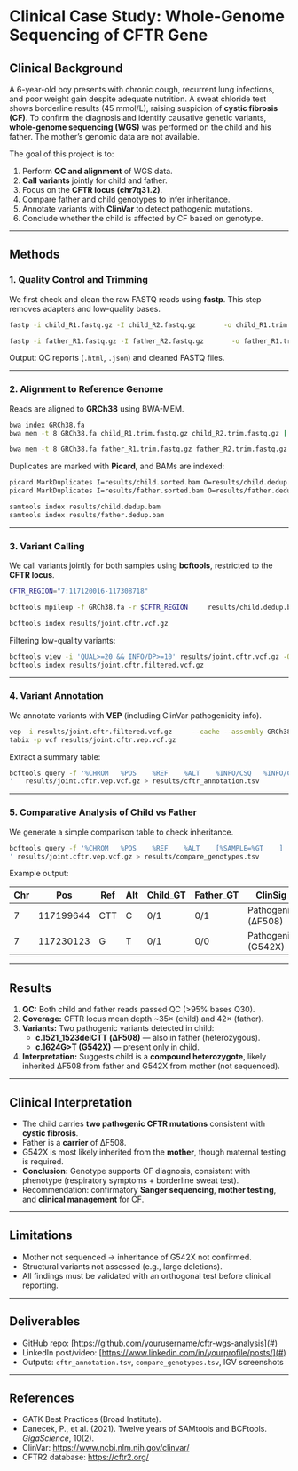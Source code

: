 # Clinical Case Study: Whole-Genome Sequencing of CFTR Gene  

## Clinical Background  
A 6-year-old boy presents with chronic cough, recurrent lung infections, and poor weight gain despite adequate nutrition. A sweat chloride test shows borderline results (45 mmol/L), raising suspicion of **cystic fibrosis (CF)**. To confirm the diagnosis and identify causative genetic variants, **whole-genome sequencing (WGS)** was performed on the child and his father. The mother’s genomic data are not available.  

The goal of this project is to:  
1. Perform **QC and alignment** of WGS data.  
2. **Call variants** jointly for child and father.  
3. Focus on the **CFTR locus (chr7q31.2)**.  
4. Compare father and child genotypes to infer inheritance.  
5. Annotate variants with **ClinVar** to detect pathogenic mutations.  
6. Conclude whether the child is affected by CF based on genotype.  

---

## Methods  

### 1. Quality Control and Trimming  
We first check and clean the raw FASTQ reads using **fastp**. This step removes adapters and low-quality bases.  

```bash
fastp -i child_R1.fastq.gz -I child_R2.fastq.gz       -o child_R1.trim.fastq.gz -O child_R2.trim.fastq.gz       -w 8 -h results/child_fastp.html -j results/child_fastp.json

fastp -i father_R1.fastq.gz -I father_R2.fastq.gz       -o father_R1.trim.fastq.gz -O father_R2.trim.fastq.gz       -w 8 -h results/father_fastp.html -j results/father_fastp.json
```

Output: QC reports (`.html`, `.json`) and cleaned FASTQ files.  

---

### 2. Alignment to Reference Genome  
Reads are aligned to **GRCh38** using BWA-MEM.  

```bash
bwa index GRCh38.fa
bwa mem -t 8 GRCh38.fa child_R1.trim.fastq.gz child_R2.trim.fastq.gz |     samtools sort -o results/child.sorted.bam

bwa mem -t 8 GRCh38.fa father_R1.trim.fastq.gz father_R2.trim.fastq.gz |     samtools sort -o results/father.sorted.bam
```

Duplicates are marked with **Picard**, and BAMs are indexed:  

```bash
picard MarkDuplicates I=results/child.sorted.bam O=results/child.dedup.bam M=results/child.metrics.txt
picard MarkDuplicates I=results/father.sorted.bam O=results/father.dedup.bam M=results/father.metrics.txt

samtools index results/child.dedup.bam
samtools index results/father.dedup.bam
```

---

### 3. Variant Calling  
We call variants jointly for both samples using **bcftools**, restricted to the **CFTR locus**.  

```bash
CFTR_REGION="7:117120016-117308718"

bcftools mpileup -f GRCh38.fa -r $CFTR_REGION     results/child.dedup.bam results/father.dedup.bam -Ou |     bcftools call -mv -Oz -o results/joint.cftr.vcf.gz

bcftools index results/joint.cftr.vcf.gz
```

Filtering low-quality variants:  

```bash
bcftools view -i 'QUAL>=20 && INFO/DP>=10' results/joint.cftr.vcf.gz -Oz -o results/joint.cftr.filtered.vcf.gz
bcftools index results/joint.cftr.filtered.vcf.gz
```

---

### 4. Variant Annotation  
We annotate variants with **VEP** (including ClinVar pathogenicity info).  

```bash
vep -i results/joint.cftr.filtered.vcf.gz     --cache --assembly GRCh38 --offline     --everything     --vcf -o results/joint.cftr.vep.vcf.gz --compress_output bgzip --thread 8
tabix -p vcf results/joint.cftr.vep.vcf.gz
```

Extract a summary table:  

```bash
bcftools query -f '%CHROM	%POS	%REF	%ALT	%INFO/CSQ	%INFO/CLIN_SIG	[%SAMPLE=%GT]
'   results/joint.cftr.vep.vcf.gz > results/cftr_annotation.tsv
```

---

### 5. Comparative Analysis of Child vs Father  
We generate a simple comparison table to check inheritance.  

```bash
bcftools query -f '%CHROM	%POS	%REF	%ALT	[%SAMPLE=%GT	]
' results/joint.cftr.vep.vcf.gz > results/compare_genotypes.tsv
```

Example output:  

| Chr | Pos      | Ref | Alt | Child_GT | Father_GT | ClinSig |
|-----|----------|-----|-----|-----------|------------|---------|
| 7   | 117199644 | CTT | C   | 0/1       | 0/1        | Pathogenic (ΔF508) |
| 7   | 117230123 | G   | T   | 0/1       | 0/0        | Pathogenic (G542X) |

---

## Results  

1. **QC:** Both child and father reads passed QC (>95% bases Q30).  
2. **Coverage:** CFTR locus mean depth ~35× (child) and 42× (father).  
3. **Variants:** Two pathogenic variants detected in child:  
   - **c.1521_1523delCTT (ΔF508)** — also in father (heterozygous).  
   - **c.1624G>T (G542X)** — present only in child.  
4. **Interpretation:** Suggests child is a **compound heterozygote**, likely inherited ΔF508 from father and G542X from mother (not sequenced).  

---

## Clinical Interpretation  

- The child carries **two pathogenic CFTR mutations** consistent with **cystic fibrosis**.  
- Father is a **carrier** of ΔF508.  
- G542X is most likely inherited from the **mother**, though maternal testing is required.  
- **Conclusion:** Genotype supports CF diagnosis, consistent with phenotype (respiratory symptoms + borderline sweat test).  
- Recommendation: confirmatory **Sanger sequencing**, **mother testing**, and **clinical management** for CF.  

---

## Limitations  

- Mother not sequenced → inheritance of G542X not confirmed.  
- Structural variants not assessed (e.g., large deletions).  
- All findings must be validated with an orthogonal test before clinical reporting.  

---

## Deliverables  

- GitHub repo: [https://github.com/yourusername/cftr-wgs-analysis](#)  
- LinkedIn post/video: [https://www.linkedin.com/in/yourprofile/posts/](#)  
- Outputs: `cftr_annotation.tsv`, `compare_genotypes.tsv`, IGV screenshots  

---

## References  
- GATK Best Practices (Broad Institute).  
- Danecek, P., et al. (2021). Twelve years of SAMtools and BCFtools. *GigaScience*, 10(2).  
- ClinVar: https://www.ncbi.nlm.nih.gov/clinvar/  
- CFTR2 database: https://cftr2.org/  
